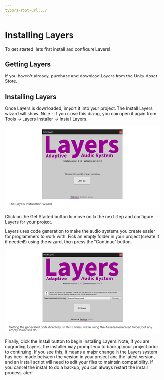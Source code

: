 ```yaml
---
typora-root-url:../
---
```


# Installing Layers

To get started, lets first install and configure Layers!

## Getting Layers
If you haven't already, purchase and download Layers from the Unity Asset Store.

## Installing Layers
Once Layers is downloaded, import it into your project. The Install Layers wizard will show. Note - if you close this dialog, you can open it again from Tools -> Layers Installer -> Install Layers.

![LayersInstallationWindowA.png](IMG/LayersInstallationWindowA.png)

Click on the Get Started button to move on to the next step and configure Layers for your project.

Layers uses code generation to make the audio systems you create easier for programmers to work with. Pick an empty folder in your project (create it if needed!) using the wizard, then press the "Continue" button.

![LayersInstallationWindowB.png](IMG/LayersInstallationWindowB.png)

Finally, click the Install button to begin installing Layers. Note, if you are upgrading Layers, the installer may prompt you to backup your project prior to continuing. If you see this, it means a major change in the Layers system has been made between the version in your project and the latest version, and an install script will need to edit your files to maintain compatibility. If you cancel the install to do a backup, you can always restart the install process later!
